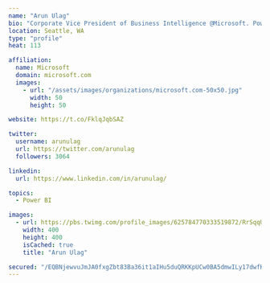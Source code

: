 ```yaml
---
name: "Arun Ulag"
bio: "Corporate Vice President of Business Intelligence @Microsoft. Power BI, Azure Analysis Services, SQL Server Analysis Services, SQL Server Reporting Services"
location: Seattle, WA
type: "profile"
heat: 113

affiliation:
  name: Microsoft
  domain: microsoft.com
  images:
    - url: "/assets/images/organizations/microsoft.com-50x50.jpg"
      width: 50
      height: 50

website: https://t.co/FklqJqbSAZ

twitter:
  username: arunulag
  url: https://twitter.com/arunulag
  followers: 3064

linkedin:
  url: https://www.linkedin.com/in/arunulag/

topics:
  - Power BI

images:
  - url: https://pbs.twimg.com/profile_images/625784770333519872/RrSqqUEZ_400x400.jpg
    width: 400
    height: 400
    isCached: true
    title: "Arun Ulag"

secured: "/EQBNjewvuJmJA0fxgZbt83Ba36it1aIHu5duQRKKpUCw0BA5dmwILy17dwfKAUHa7RYyS5l5HAcnZ999hOxPKEhT+P//YI0RHm6I90ftqYVgRwvbEBRcV7zL+H8nnsQB/yNv+ndpV5YWDguXds6jP00P66BJgw1j2i8eK1LG39XK9lPbBXxSCh5PHs0TejCmFyt0CqnbWgZCdTbhwtjy1hka1OBo1IwPYq+vHt96/WhOOorJuLoHenRX9uDeFdgKGJzR22eEiwhTnXsgixB4PU+ZkX/JeLMWVLrBHqb+rnRoZUe8AoZSS/vPT1lN8o9fW5Jz9D00CgOIr/aCxXG9DUVr5MYTNP6/QSIpdSudCvoa6TO5sHYJX/h020KC4OmrSFTzpc0kmt3p/GgF0cLqzlfOXtkC0mC2TABuIbUVng=;uOm9wF1uX3trZyt2BjmI1w=="
---
```


